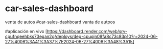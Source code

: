 # car-sales-dashboard
venta de autos
#car-sales-dashboard
vanta de autpos

#aplicación en vivo [https://dashboard.render.com/web/srv-cpufnqeehbks73egan2g/deploys/dep-cpugjn08fa8c73c83p10?r=2024-06-27%4006%3A41%3A37%7E2024-06-27%4006%3A48%3A15]